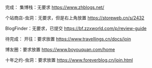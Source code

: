 完成：
集博栈：无要求
https://www.zhblogs.net/

个站商店-虫洞：无要求，但是右上角放置
https://storeweb.cn/s/2432

BlogFinder：无要求，已提交
https://bf.zzxworld.com/p/review-guide

待完成：
开往：要求放置
https://www.travellings.cn/docs/join

博友圈：要求放置
https://www.boyouquan.com/home

十年之约-虫洞：要求放置
https://www.foreverblog.cn/join.html
